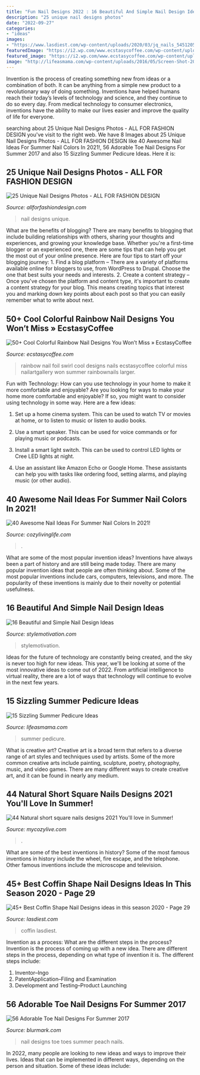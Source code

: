```yaml
---
title: "Fun Nail Designs 2022 : 16 Beautiful And Simple Nail Design Ideas"
description: "25 unique nail designs photos"
date: "2022-09-27"
categories:
- "ideas"
images:
- "https://www.lasdiest.com/wp-content/uploads/2020/03/jq_nails_54512054_1993966617397866_2409977579718087751_n.jpg"
featuredImage: "https://i2.wp.com/www.ecstasycoffee.com/wp-content/uploads/2016/09/Rainbow-Swirl-foil.jpg"
featured_image: "https://i2.wp.com/www.ecstasycoffee.com/wp-content/uploads/2016/09/Rainbow-Swirl-foil.jpg"
image: "http://lifeasmama.com/wp-content/uploads/2016/05/Screen-Shot-2016-05-03-at-2.02.33-PM.png"
---
```



Invention is the process of creating something new from ideas or a combination of both. It can be anything from a simple new product to a revolutionary way of doing something. Inventions have helped humans reach their today’s levels of technology and science, and they continue to do so every day. From medical technology to consumer electronics, inventions have the ability to make our lives easier and improve the quality of life for everyone.

	

		
searching about 25 Unique Nail Designs Photos - ALL FOR FASHION DESIGN you've visit to the right web. We have 8 Images about 25 Unique Nail Designs Photos - ALL FOR FASHION DESIGN like 40 Awesome Nail Ideas For Summer Nail Colors In 2021!, 56 Adorable Toe Nail Designs For Summer 2017 and also 15 Sizzling Summer Pedicure Ideas. Here it is:
		
    
## 25 Unique Nail Designs Photos - ALL FOR FASHION DESIGN

<img loading=lazy src="https://allforfashiondesign.com/wp-content/uploads/2013/09/n-16.jpg" onerror="this.onerror=null;this.src='https://tse1.mm.bing.net/th?id=OIP.YxD3y5ooDIU3ToVB7w1_igHaJ3&amp;pid=15.1';" alt="25 Unique Nail Designs Photos - ALL FOR FASHION DESIGN">

_Source: allforfashiondesign.com_

>nail designs unique. 

	

What are the benefits of blogging?
There are many benefits to blogging that include building relationships with others, sharing your thoughts and experiences, and growing your knowledge base. Whether you're a first-time blogger or an experienced one, there are some tips that can help you get the most out of your online presence. Here are four tips to start off your blogging journey: 1. Find a blog platform – There are a variety of platforms available online for bloggers to use, from WordPress to Drupal. Choose the one that best suits your needs and interests. 2. Create a content strategy – Once you've chosen the platform and content type, it's important to create a content strategy for your blog. This means creating topics that interest you and marking down key points about each post so that you can easily remember what to write about next. 
    
## 50+ Cool Colorful Rainbow Nail Designs You Won’t Miss » EcstasyCoffee

<img loading=lazy src="https://i2.wp.com/www.ecstasycoffee.com/wp-content/uploads/2016/09/Rainbow-Swirl-foil.jpg" onerror="this.onerror=null;this.src='https://tse4.mm.bing.net/th?id=OIP.zDTH16vn-2Iy7vXhJCYjwAHaMK&amp;pid=15.1';" alt="50+ Cool Colorful Rainbow Nail Designs You Won’t Miss » EcstasyCoffee">

_Source: ecstasycoffee.com_

>rainbow nail foil swirl cool designs nails ecstasycoffee colorful miss nailartgallery won summer rainbownails larger. 

	

Fun with Technology: How can you use technology in your home to make it more comfortable and enjoyable?
Are you looking for ways to make your home more comfortable and enjoyable? If so, you might want to consider using technology in some way. Here are a few ideas:
1. Set up a home cinema system. This can be used to watch TV or movies at home, or to listen to music or listen to audio books.

2. Use a smart speaker. This can be used for voice commands or for playing music or podcasts.

3. Install a smart light switch. This can be used to control LED lights or Cree LED lights at night.

4. Use an assistant like Amazon Echo or Google Home. These assistants can help you with tasks like ordering food, setting alarms, and playing music (or other audio).

    
## 40 Awesome Nail Ideas For Summer Nail Colors In 2021!

<img loading=lazy src="https://cozylivinglife.com/wp-content/uploads/2021/05/7-2.jpg" onerror="this.onerror=null;this.src='https://tse2.mm.bing.net/th?id=OIP.IHZM-9TnvknLfhMSd94zuAHaLH&amp;pid=15.1';" alt="40 Awesome Nail Ideas For Summer Nail Colors In 2021!">

_Source: cozylivinglife.com_

>. 

	

What are some of the most popular invention ideas?
Inventions have always been a part of history and are still being made today. There are many popular invention ideas that people are often thinking about. Some of the most popular inventions include cars, computers, televisions, and more. The popularity of these inventions is mainly due to their novelty or potential usefulness.

    
## 16 Beautiful And Simple Nail Design Ideas

<img loading=lazy src="https://www.stylemotivation.com/wp-content/uploads/2013/11/16-Beautiful-and-Simple-Nail-Designs-9.jpg" onerror="this.onerror=null;this.src='https://tse2.mm.bing.net/th?id=OIP.m4mW3J4ivNQjiuQSZ4uWbgHaJ4&amp;pid=15.1';" alt="16 Beautiful and Simple Nail Design Ideas">

_Source: stylemotivation.com_

>stylemotivation. 

	

Ideas for the future of technology are constantly being created, and the sky is never too high for new ideas. This year, we'll be looking at some of the most innovative ideas to come out of 2022. From artificial intelligence to virtual reality, there are a lot of ways that technology will continue to evolve in the next few years.

    
## 15 Sizzling Summer Pedicure Ideas

<img loading=lazy src="http://lifeasmama.com/wp-content/uploads/2016/05/Screen-Shot-2016-05-03-at-2.02.33-PM.png" onerror="this.onerror=null;this.src='https://tse3.mm.bing.net/th?id=OIP.bRuP57bSjR3MlpuIo6QsWwAAAA&amp;pid=15.1';" alt="15 Sizzling Summer Pedicure Ideas">

_Source: lifeasmama.com_

>summer pedicure. 

	

What is creative art?
Creative art is a broad term that refers to a diverse range of art styles and techniques used by artists. Some of the more common creative arts include painting, sculpture, poetry, photography, music, and video games. There are many different ways to create creative art, and it can be found in nearly any medium.

    
## 44 Natural Short Square Nails Designs 2021 You&#039;ll Love In Summer!

<img loading=lazy src="https://mycozylive.com/wp-content/uploads/2021/04/10-14-683x1024.jpg" onerror="this.onerror=null;this.src='https://tse3.mm.bing.net/th?id=OIP.0Y8uUB5zbBgFa7io6cKKBQHaLG&amp;pid=15.1';" alt="44 Natural short square nails designs 2021 You&#039;ll love in Summer!">

_Source: mycozylive.com_

>. 

	

What are some of the best inventions in history?
Some of the most famous inventions in history include the wheel, fire escape, and the telephone. Other famous inventions include the microscope and television.

    
## 45+ Best Coffin Shape Nail Designs Ideas In This Season 2020 - Page 29

<img loading=lazy src="https://www.lasdiest.com/wp-content/uploads/2020/03/jq_nails_54512054_1993966617397866_2409977579718087751_n.jpg" onerror="this.onerror=null;this.src='https://tse2.mm.bing.net/th?id=OIP.nHYyXS8rR3Rm8vYHyXGKIAHaKu&amp;pid=15.1';" alt="45+ Best Coffin Shape Nail Designs ideas in this season 2020 - Page 29">

_Source: lasdiest.com_

>coffin lasdiest. 

	

Invention as a process: What are the different steps in the process?
Invention is the process of coming up with a new idea. There are different steps in the process, depending on what type of invention it is. The different steps include: 
1. Inventor–Ingo 
2. PatentApplication–Filing and Examination 
3. Development and Testing–Product Launching 

    
## 56 Adorable Toe Nail Designs For Summer 2017

<img loading=lazy src="http://www.blurmark.com/wp-content/uploads/2017/04/Peach-Toes-Nail-Art.jpg" onerror="this.onerror=null;this.src='https://tse1.mm.bing.net/th?id=OIP.1lgQVU3GOAgvC2xscb3GIAHaHa&amp;pid=15.1';" alt="56 Adorable Toe Nail Designs For Summer 2017">

_Source: blurmark.com_

>nail designs toe toes summer peach nails. 

	

In 2022, many people are looking to new ideas and ways to improve their lives. Ideas that can be implemented in different ways, depending on the person and situation. Some of these ideas include: 

